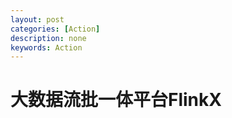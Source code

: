 ```yaml
---
layout: post
categories: [Action]
description: none
keywords: Action
---
```

# 大数据流批一体平台FlinkX


















































